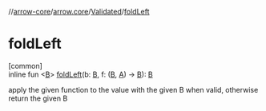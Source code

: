 //[arrow-core](../../../index.md)/[arrow.core](../index.md)/[Validated](index.md)/[foldLeft](fold-left.md)

# foldLeft

[common]\
inline fun &lt;[B](fold-left.md)&gt; [foldLeft](fold-left.md)(b: [B](fold-left.md), f: ([B](fold-left.md), [A](index.md)) -&gt; [B](fold-left.md)): [B](fold-left.md)

apply the given function to the value with the given B when valid, otherwise return the given B
